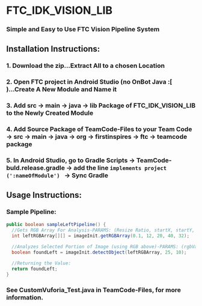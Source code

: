 # FTC_IDK_VISION_LIB
### Simple and Easy to Use FTC Vision Pipeline System

## Installation Instructions:

### 1. Download the zip…Extract All to a chosen Location
### 2. Open FTC project in Android Studio (no OnBot Java :[ )...Create A New Module and Name it
### 3. Add src -> main -> java -> lib Package of FTC_IDK_VISION_LIB to the Newly Created Module
### 4. Add Source Package of TeamCode-Files to your Team Code -> src -> main -> java -> org -> firstinspires -> ftc -> teamcode package
### 5. In Android Studio, go to Gradle Scripts -> TeamCode-buld.release.gradle -> add the line ```implements project (':nameOfModule') ``` -> Sync Gradle
   
## Usage Instructions:
  
### Sample Pipeline:
  ```Java
  public boolean sampleLeftPipeline() {
    //Gets RGB Array For Analysis-PARAMS: (Resize Ratio, startX, startY, width of area to analyze, height of area to analyze)
    int leftRGBArray[][] = imageInit.getRGBArray(0.1, 12, 20, 40, 32);
    
    //Analyzes Selected Portion of Image (using RGB above)-PARAMS: (rgbValues 2D Array, pixelMargin for lighting, number of pixels   counted before classified)
    boolean foundLeft = imageInit.detectObject(leftRGBArray, 25, 10);

    //Returning the Value:
    return foundLeft;
  }
  ```
  
### See CustomVuforia_Test.java in TeamCode-Files, for more information.

